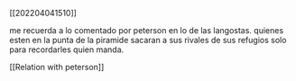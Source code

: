 [[202204041510]]

me recuerda a lo comentado por peterson en lo de las langostas. quienes esten en la punta de la piramide sacaran a sus rivales de sus refugios solo para recordarles quien manda.

[[Relation with peterson]]